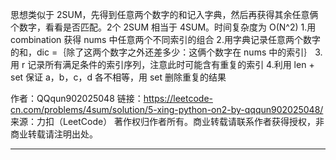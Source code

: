 思想类似于 2SUM，先得到任意两个数字的和记入字典，然后再获得其余任意俩个数字，看看是否匹配。2个 2SUM 相当于 4SUM。时间复杂度为 O(N^2)
1.用 combination 获得 nums 中任意两个不同索引的组合
2.用字典记录任意两个数字的和，dic =｛除了这两个数字之外还差多少：这俩个数字在 nums 中的索引｝
3.用 r 记录所有满足条件的索引序列，注意此时可能含有重复的索引
4.利用 len + set 保证 a，b，c，d 各不相等，用 set 删除重复的结果

作者：QQqun902025048
链接：https://leetcode-cn.com/problems/4sum/solution/5-xing-python-on2-by-qqqun902025048/
来源：力扣（LeetCode）
著作权归作者所有。商业转载请联系作者获得授权，非商业转载请注明出处。

----
